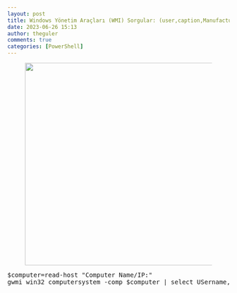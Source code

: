 ```yaml
---
layout: post
title: Windows Yönetim Araçları (WMI) Sorgular: (user,caption,Manufacturer, etc.)
date: 2023-06-26 15:13
author: theguler
comments: true
categories: [PowerShell]
---
```

<!-- wp:image {"id":2148,"width":"460px","height":"auto","sizeSlug":"large","linkDestination":"none"} -->
<figure class="wp-block-image size-large is-resized"><img src="https://theguler.wordpress.com/wp-content/uploads/2022/02/powershell-as-admin.webp?w=1024" alt="" class="wp-image-2148" style="width:460px;height:auto" /></figure>
<!-- /wp:image -->

<!-- wp:preformatted -->
<pre class="wp-block-preformatted">$computer=read-host "Computer Name/IP:"
gwmi win32_computersystem -comp $computer | select USername,Caption,Manufacturer</pre>
<!-- /wp:preformatted -->
